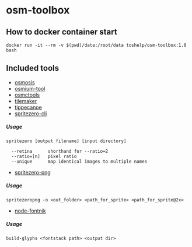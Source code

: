 # osm-toolbox

## How to docker container start

    docker run -it --rm -v $(pwd)/data:/root/data toshelp/osm-toolbox:1.0 bash

## Included tools
- [osmosis](https://github.com/openstreetmap/osmosis)
- [osmium-tool](https://osmcode.org/osmium-tool/)
- [osmctools](https://github.com/ramunasd/osmctools)
- [tilemaker](https://github.com/systemed/tilemaker)
- [tippecanoe](https://github.com/mapbox/tippecanoe)
- [spritezero-cli](https://github.com/mapbox/spritezero-cli)  
##### Usage

    spritezero [output filename] [input directory]

      --retina      shorthand for --ratio=2
      --ratio=[n]   pixel ratio
      --unique      map identical images to multiple names

- [spritezero-png](https://github.com/cs09g/spritezero-png)
##### Usage

    spritezeropng -o <out_folder> <path_for_sprite> <path_for_sprite@2x>

- [node-fontnik](https://github.com/mapbox/node-fontnik)
##### Usage

    build-glyphs <fontstack path> <output dir>
